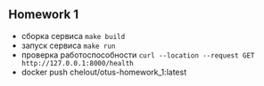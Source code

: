 ## Homework 1

- сборка сервиса `make build`
- запуск сервиса `make run`
- проверка работоспособности `curl --location --request GET http://127.0.0.1:8000/health`
- docker push chelout/otus-homework_1:latest